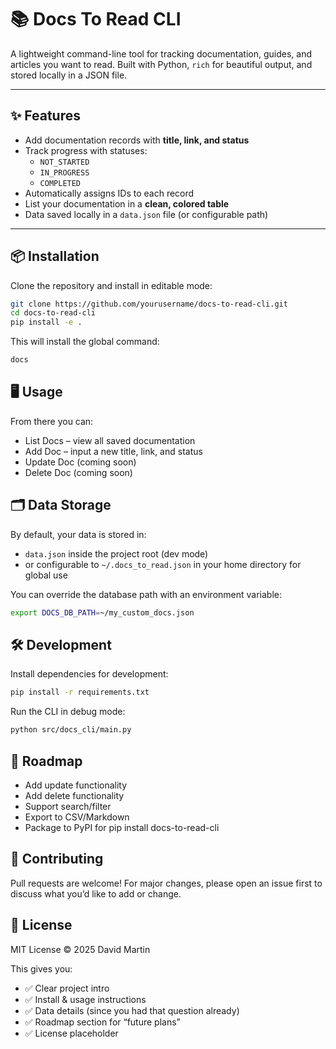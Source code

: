 # 📚 Docs To Read CLI

A lightweight command-line tool for tracking documentation, guides, and articles you want to read.
Built with Python, `rich` for beautiful output, and stored locally in a JSON file.

---

## ✨ Features

- Add documentation records with **title, link, and status**
- Track progress with statuses:
  - `NOT_STARTED`
  - `IN_PROGRESS`
  - `COMPLETED`
- Automatically assigns IDs to each record
- List your documentation in a **clean, colored table**
- Data saved locally in a `data.json` file (or configurable path)

---

## 📦 Installation

Clone the repository and install in editable mode:

```bash
git clone https://github.com/yourusername/docs-to-read-cli.git
cd docs-to-read-cli
pip install -e .
```

This will install the global command:
```bash
docs
```

## 🖥️ Usage

From there you can:
- List Docs – view all saved documentation
- Add Doc – input a new title, link, and status
- Update Doc (coming soon)
- Delete Doc (coming soon)

## 🗂️ Data Storage

By default, your data is stored in:
- `data.json` inside the project root (dev mode)
- or configurable to `~/.docs_to_read.json` in your home directory for global use

You can override the database path with an environment variable:
```bash
export DOCS_DB_PATH=~/my_custom_docs.json
```

## 🛠️ Development

Install dependencies for development:
```bash
pip install -r requirements.txt
```

Run the CLI in debug mode:
```bash
python src/docs_cli/main.py
```

## 🚀 Roadmap

- Add update functionality
- Add delete functionality
- Support search/filter
- Export to CSV/Markdown
- Package to PyPI for pip install docs-to-read-cli

## 🤝 Contributing
Pull requests are welcome!
For major changes, please open an issue first to discuss what you’d like to add or change.

## 📄 License
MIT License © 2025 David Martin

This gives you:
- ✅ Clear project intro
- ✅ Install & usage instructions
- ✅ Data details (since you had that question already)
- ✅ Roadmap section for “future plans”
- ✅ License placeholder

